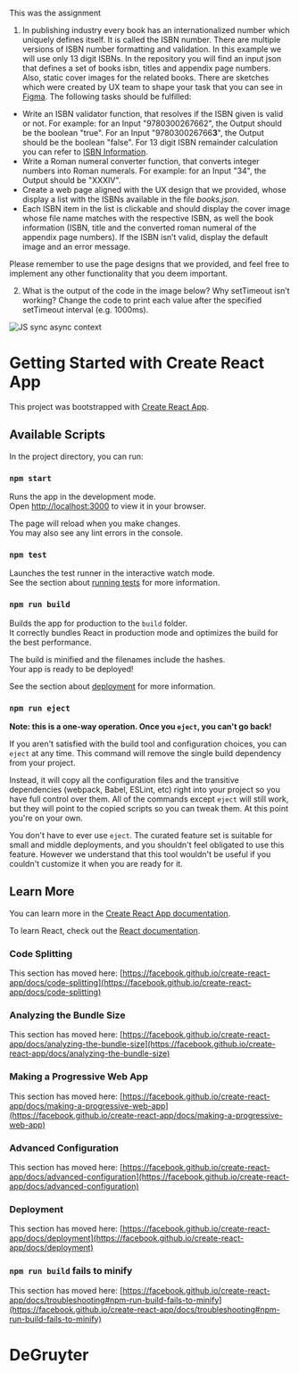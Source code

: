 This was the assignment

1. In publishing industry every book has an internationalized number which uniquely defines itself. It is called the ISBN number. There are multiple versions of ISBN number formatting and validation. In this example we will use only 13 digit ISBNs. In the repository you will find an input json that defines a set of books isbn, titles and appendix page numbers. Also, static cover images for the related books. There are sketches which were created by UX team to shape your task that you can see in [Figma](https://www.figma.com/file/PBayyt1zClI5M60MhIieu1/Test-for-Frontend-Dev?node-id=0-1). The following tasks should be fulfilled:

- Write an ISBN validator function, that resolves if the ISBN given is valid or not. For example: for an Input "9780300267662", the Output should be the boolean "true". For an Input "978030026766**3**", the Output should be the boolean "false". For 13 digit ISBN remainder calculation you can refer to [ISBN Information](https://isbn-information.com/check-digit-for-the-13-digit-isbn.html).
- Write a Roman numeral converter function, that converts integer numbers into Roman numerals. For example: for an Input "34", the Output should be "XXXIV".
- Create a web page aligned with the UX design that we provided, whose display a list with the ISBNs available in the file _books.json_.
- Each ISBN item in the list is clickable and should display the cover image whose file name matches with the respective ISBN, as well the book information (ISBN, title and the converted roman numeral of the appendix page numbers). If the ISBN isn’t valid, display the default image and an error message.

Please remember to use the page designs that we provided, and feel free to implement any other functionality that you deem important.

2. What is the output of the code in the image below? Why setTimeout isn’t working? Change the code to print each value after the specified setTimeout interval (e.g. 1000ms).

![JS sync async context](js_sync_async_test.png)

# Getting Started with Create React App

This project was bootstrapped with [Create React App](https://github.com/facebook/create-react-app).

## Available Scripts

In the project directory, you can run:

### `npm start`

Runs the app in the development mode.\
Open [http://localhost:3000](http://localhost:3000) to view it in your browser.

The page will reload when you make changes.\
You may also see any lint errors in the console.

### `npm test`

Launches the test runner in the interactive watch mode.\
See the section about [running tests](https://facebook.github.io/create-react-app/docs/running-tests) for more information.

### `npm run build`

Builds the app for production to the `build` folder.\
It correctly bundles React in production mode and optimizes the build for the best performance.

The build is minified and the filenames include the hashes.\
Your app is ready to be deployed!

See the section about [deployment](https://facebook.github.io/create-react-app/docs/deployment) for more information.

### `npm run eject`

**Note: this is a one-way operation. Once you `eject`, you can't go back!**

If you aren't satisfied with the build tool and configuration choices, you can `eject` at any time. This command will remove the single build dependency from your project.

Instead, it will copy all the configuration files and the transitive dependencies (webpack, Babel, ESLint, etc) right into your project so you have full control over them. All of the commands except `eject` will still work, but they will point to the copied scripts so you can tweak them. At this point you're on your own.

You don't have to ever use `eject`. The curated feature set is suitable for small and middle deployments, and you shouldn't feel obligated to use this feature. However we understand that this tool wouldn't be useful if you couldn't customize it when you are ready for it.

## Learn More

You can learn more in the [Create React App documentation](https://facebook.github.io/create-react-app/docs/getting-started).

To learn React, check out the [React documentation](https://reactjs.org/).

### Code Splitting

This section has moved here: [https://facebook.github.io/create-react-app/docs/code-splitting](https://facebook.github.io/create-react-app/docs/code-splitting)

### Analyzing the Bundle Size

This section has moved here: [https://facebook.github.io/create-react-app/docs/analyzing-the-bundle-size](https://facebook.github.io/create-react-app/docs/analyzing-the-bundle-size)

### Making a Progressive Web App

This section has moved here: [https://facebook.github.io/create-react-app/docs/making-a-progressive-web-app](https://facebook.github.io/create-react-app/docs/making-a-progressive-web-app)

### Advanced Configuration

This section has moved here: [https://facebook.github.io/create-react-app/docs/advanced-configuration](https://facebook.github.io/create-react-app/docs/advanced-configuration)

### Deployment

This section has moved here: [https://facebook.github.io/create-react-app/docs/deployment](https://facebook.github.io/create-react-app/docs/deployment)

### `npm run build` fails to minify

This section has moved here: [https://facebook.github.io/create-react-app/docs/troubleshooting#npm-run-build-fails-to-minify](https://facebook.github.io/create-react-app/docs/troubleshooting#npm-run-build-fails-to-minify)

# DeGruyter
